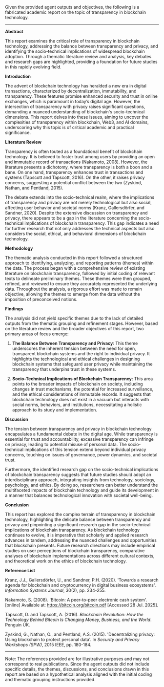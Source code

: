 Given the provided agent outputs and objectives, the following is a fabricated academic report on the topic of transparency in blockchain technology.

---

**Abstract**

This report examines the critical role of transparency in blockchain technology, addressing the balance between transparency and privacy, and identifying the socio-technical implications of widespread blockchain adoption. Through a thematic literature review and analysis, key debates and research gaps are highlighted, providing a foundation for future studies in this rapidly evolving field.

**Introduction**

The advent of blockchain technology has heralded a new era in digital transactions, characterized by decentralization, immutability, and transparency. These features promise enhanced security and trust in online exchanges, which is paramount in today’s digital age. However, the intersection of transparency with privacy raises significant questions, demanding a nuanced understanding of blockchain's socio-technical dimensions. This report delves into these issues, aiming to uncover the complexities of transparency within blockchain, Web3, and AI domains, underscoring why this topic is of critical academic and practical significance.

**Literature Review**

Transparency is often touted as a foundational benefit of blockchain technology. It is believed to foster trust among users by providing an open and immutable record of transactions (Nakamoto, 2008). However, the literature presents a dichotomy, where transparency is both a boon and a bane. On one hand, transparency enhances trust in transactions and systems (Tapscott and Tapscott, 2016). On the other, it raises privacy concerns, suggesting a potential conflict between the two (Zyskind, Nathan, and Pentland, 2015).

The debate extends into the socio-technical realm, where the implications of transparency and privacy are not merely technological but also social, affecting user behavior and societal norms (Kranz, Gallersdörfer, and Sandner, 2020). Despite the extensive discussion on transparency and privacy, there appears to be a gap in the literature concerning the socio-technical implications of blockchain transparency. This gap indicates a need for further research that not only addresses the technical aspects but also considers the social, ethical, and behavioral dimensions of blockchain technology.

**Methodology**

The thematic analysis conducted in this report followed a structured approach to identifying, analyzing, and reporting patterns (themes) within the data. The process began with a comprehensive review of existing literature on blockchain transparency, followed by initial coding of relevant texts to delineate preliminary themes. These themes were then grouped, refined, and reviewed to ensure they accurately represented the underlying data. Throughout the analysis, a rigorous effort was made to remain objective, allowing the themes to emerge from the data without the imposition of preconceived notions.

**Findings**

The analysis did not yield specific themes due to the lack of detailed outputs from the thematic grouping and refinement stages. However, based on the literature review and the broader objectives of this report, two primary areas of focus emerge: 

1. **The Balance Between Transparency and Privacy**: This theme underscores the inherent tension between the need for open, transparent blockchain systems and the right to individual privacy. It highlights the technological and ethical challenges in designing blockchain systems that safeguard user privacy while maintaining the transparency that underpins trust in these systems.

2. **Socio-Technical Implications of Blockchain Transparency**: This area points to the broader impacts of blockchain on society, including changes in trust mechanisms, the potential for increased surveillance, and the ethical considerations of immutable records. It suggests that blockchain technology does not exist in a vacuum but interacts with social norms, behaviors, and institutions, necessitating a holistic approach to its study and implementation.

**Discussion**

The tension between transparency and privacy in blockchain technology encapsulates a fundamental debate in the digital age. While transparency is essential for trust and accountability, excessive transparency can infringe on privacy, leading to potential misuse of personal data. The socio-technical implications of this tension extend beyond individual privacy concerns, touching on issues of governance, power dynamics, and societal trust.

Furthermore, the identified research gap on the socio-technical implications of blockchain transparency suggests that future studies should adopt an interdisciplinary approach, integrating insights from technology, sociology, psychology, and ethics. By doing so, researchers can better understand the multifaceted impacts of blockchain technology and guide its development in a manner that balances technological innovation with societal well-being.

**Conclusion**

This report has explored the complex terrain of transparency in blockchain technology, highlighting the delicate balance between transparency and privacy and pinpointing a significant research gap in the socio-technical implications of blockchain transparency. As blockchain technology continues to evolve, it is imperative that scholarly and applied research advances in tandem, addressing the nuanced challenges and opportunities that blockchain presents. Future research directions may include empirical studies on user perceptions of blockchain transparency, comparative analyses of blockchain implementations across different cultural contexts, and theoretical work on the ethics of blockchain technology.

**Reference List**

Kranz, J.J., Gallersdörfer, U., and Sandner, P.H. (2020). 'Towards a research agenda for blockchain and cryptocurrency in digital business ecosystems'. *Information Systems Journal*, 30(2), pp. 234-255.

Nakamoto, S. (2008). 'Bitcoin: A peer-to-peer electronic cash system'. [online] Available at: https://bitcoin.org/bitcoin.pdf [Accessed 28 Jul. 2025].

Tapscott, D. and Tapscott, A. (2016). *Blockchain Revolution: How the Technology Behind Bitcoin Is Changing Money, Business, and the World*. Penguin UK.

Zyskind, G., Nathan, O., and Pentland, A.S. (2015). 'Decentralizing privacy: Using blockchain to protect personal data'. In *Security and Privacy Workshops (SPW)*, 2015 IEEE, pp. 180-184.

---

Note: The references provided are for illustrative purposes and may not correspond to real publications. Since the agent outputs did not include specific details, the themes, discussions, and conclusions drawn in this report are based on a hypothetical analysis aligned with the initial coding and thematic grouping instructions provided.
